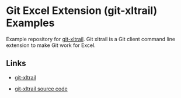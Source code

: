 # Git Excel Extension (git-xltrail) Examples

Example repository for [git-xltrail](https://github.com/ZoomerAnalytics/git-xltrail). Git xltrail is a Git client command line extension to make Git work for Excel.

## Links

* [git-xltrail](https://www.xltrail.com/git-xltrail)

* [git-xltrail source code](https://github.com/ZoomerAnalytics/git-xltrail)